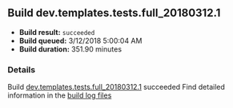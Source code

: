 ## Build dev.templates.tests.full_20180312.1
- **Build result:** `succeeded`
- **Build queued:** 3/12/2018 5:00:04 AM
- **Build duration:** 351.90 minutes
### Details
Build [dev.templates.tests.full_20180312.1](https://winappstudio.visualstudio.com/web/build.aspx?pcguid=a4ef43be-68ce-4195-a619-079b4d9834c2&builduri=vstfs%3a%2f%2f%2fBuild%2fBuild%2f25240) succeeded
Find detailed information in the [build log files](https://uwpctdiags.blob.core.windows.net/buildlogs/dev.templates.tests.full_20180312.1_logs.zip)
